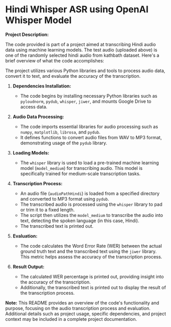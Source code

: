 # **Hindi Whisper ASR using OpenAI Whisper Model**

**Project Description:**

The code provided is part of a project aimed at transcribing Hindi audio data using machine learning models. The test audio (uploaded above) is one of the randomly selected hindi audio from kathbath dataset. Here's a brief overview of what the code accomplishes:

The project utilizes various Python libraries and tools to process audio data, convert it to text, and evaluate the accuracy of the transcription.

1. **Dependencies Installation:**
   - The code begins by installing necessary Python libraries such as `pyloudnorm`, `pydub`, `whisper`, `jiwer`, and mounts Google Drive to access data.

2. **Audio Data Processing:**
   - The code imports essential libraries for audio processing such as `numpy`, `matplotlib`, `librosa`, and `pydub`.
   - It defines functions to convert audio files from WAV to MP3 format, demonstrating usage of the `pydub` library.

3. **Loading Models:**
   - The `whisper` library is used to load a pre-trained machine learning model (`model_medium`) for transcribing audio. This model is specifically trained for medium-scale transcription tasks.

4. **Transcription Process:**
   - An audio file (`audioPathHindi`) is loaded from a specified directory and converted to MP3 format using `pydub`.
   - The transcribed audio is processed using the `whisper` library to pad or trim it to a fixed length.
   - The script then utilizes the `model_medium` to transcribe the audio into text, detecting the spoken language (in this case, Hindi).
   - The transcribed text is printed out.

5. **Evaluation:**
   - The code calculates the Word Error Rate (WER) between the actual ground truth text and the transcribed text using the `jiwer` library. This metric helps assess the accuracy of the transcription process.

6. **Result Output:**
   - The calculated WER percentage is printed out, providing insight into the accuracy of the transcription.
   - Additionally, the transcribed text is printed out to display the result of the transcription process.

**Note:** This README provides an overview of the code's functionality and purpose, focusing on the audio transcription process and evaluation. Additional details such as project usage, specific dependencies, and project context may be included in a complete project documentation.
